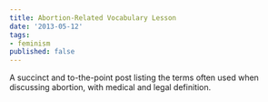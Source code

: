 ```yaml
---
title: Abortion-Related Vocabulary Lesson
date: '2013-05-12'
tags:
- feminism
published: false
---
```


A succinct and to-the-point post listing the terms often used when discussing abortion, with medical and legal definition.
